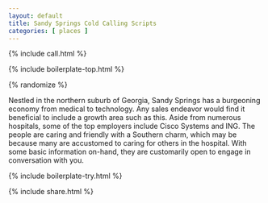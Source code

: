 ```yaml
---
layout: default
title: Sandy Springs Cold Calling Scripts
categories: [ places ]
---
```


{% include call.html %}

{% include boilerplate-top.html %}


{% randomize %}

Nestled in the northern suburb of Georgia, Sandy Springs has a burgeoning economy from medical to technology.   Any sales endeavor would find it beneficial to include a growth area such as this.  Aside from numerous hospitals, some of the top employers include Cisco Systems and ING. The people are caring and friendly with a Southern charm, which may be because many are accustomed to caring for others in the hospital. With some basic information on-hand, they are customarily open to engage in conversation with you.

{% include boilerplate-try.html %}

{% include share.html %}
